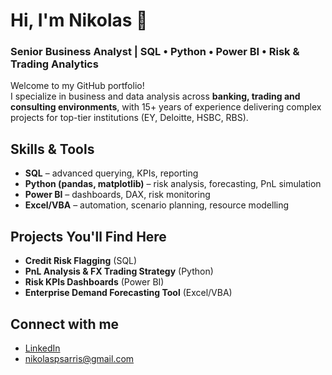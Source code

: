 # Hi, I'm Nikolas 👋  
### Senior Business Analyst | SQL • Python • Power BI • Risk & Trading Analytics

Welcome to my GitHub portfolio!  
I specialize in business and data analysis across **banking, trading and consulting environments**, with 15+ years of experience delivering complex projects for top-tier institutions (EY, Deloitte, HSBC, RBS).

## Skills & Tools
- **SQL** – advanced querying, KPIs, reporting
- **Python (pandas, matplotlib)** – risk analysis, forecasting, PnL simulation
- **Power BI** – dashboards, DAX, risk monitoring
- **Excel/VBA** – automation, scenario planning, resource modelling

## Projects You'll Find Here
- **Credit Risk Flagging** (SQL)
- **PnL Analysis & FX Trading Strategy** (Python)
- **Risk KPIs Dashboards** (Power BI)
- **Enterprise Demand Forecasting Tool** (Excel/VBA)

## Connect with me
- [LinkedIn](https://www.linkedin.com/in/nikolaspsarris)
- nikolaspsarris@gmail.com
